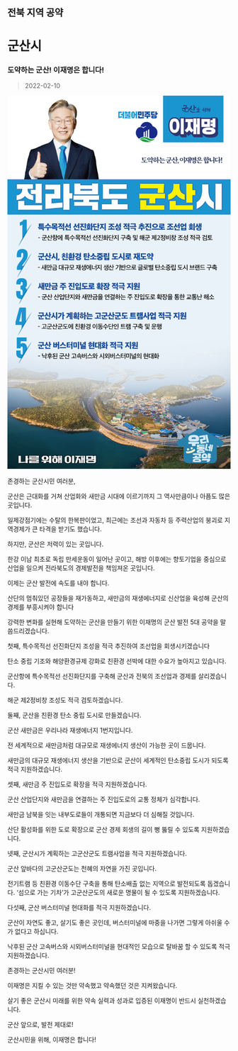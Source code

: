 ## 전북 지역 공약

# 군산시

### 도약하는 군산! 이재명은 합니다!
> 2022-02-10

![군산시 지역공약](./005_013_002.png)

존경하는 군산시민 여러분,

 

군산은 근대화를 거쳐 산업화와 새만금 시대에 이르기까지 그 역사만큼이나 아픔도 많은 곳입니다.

일제강점기에는 수탈의 한복판이었고, 최근에는 조선과 자동차 등 주력산업의 붕괴로 지역경제가 큰 타격을 받기도 했습니다.

 

하지만, 군산은 저력이 있는 곳입니다.

한강 이남 최초로 독립 만세운동이 일어난 곳이고, 해방 이후에는 향토기업을 중심으로 산업을 일으켜 전라북도의 경제발전을 책임져온 곳입니다.

 

이제는 군산 발전에 속도를 내야 합니다.

산단의 멈춰있던 공장들을 재가동하고, 새만금의 재생에너지로 신산업을 육성해 군산의 경제를 부흥시켜야 합니다

 

강력한 변화를 실현해 도약하는 군산을 만들기 위한 이재명의 군산 발전 5대 공약을 말씀드리겠습니다.

 

 

첫째, 특수목적선 선진화단지 조성을 적극 추진하여 조선업을 회생시키겠습니다




탄소 중립 기조와 해양환경규제 강화로 친환경 선박에 대한 수요가 높아지고 있습니다. 

군산항에 특수목적선 선진화단지를 구축해 군산과 전북의 조선업과 경제를 살리겠습니다.

해군 제2정비창 조성도 적극 검토하겠습니다. 

 

둘째, 군산을 친환경 탄소 중립 도시로 만들겠습니다.




군산 새만금은 우리나라 재생에너지 1번지입니다. 

전 세계적으로 새만금처럼 대규모로 재생에너지 생산이 가능한 곳이 드뭅니다.  

새만금의 대규모 재생에너지 생산을 기반으로 군산이 세계적인 탄소중립 도시가 되도록 적극 지원하겠습니다.

 

셋째, 새만금 주 진입도로 확장을 적극 지원하겠습니다. 




군산 산업단지와 새만금을 연결하는 주 진입도로의 교통 정체가 심각합니다. 

새만금 남북을 잇는 내부도로들이 개통되면 지금보다 더 심해질 것입니다.

산단 활성화를 위한 도로 확장으로 군산 경제 회생의 길이 뻥 뚫릴 수 있도록 지원하겠습니다.

 

넷째, 군산시가 계획하는 고군산군도 트램사업을 적극 지원하겠습니다. 




군산 앞바다의 고군산군도는 천혜의 자연을 가진 곳입니다. 

전기트램 등 친환경 이동수단 구축을 통해 탄소배출 없는 지역으로 발전되도록 돕겠습니다. ‘섬으로 가는 기차’가 고군산군도의 새로운 명물이 될 수 있도록 지원하겠습니다.

 

다섯째, 군산 버스터미널 현대화를 적극 지원하겠습니다. 




군산이 자연도 좋고, 살기도 좋은 곳인데, 버스터미널에 마중을 나가면 그렇게 아쉬울 수가 없다고 하십니다. 

낙후된 군산 고속버스와 시외버스터미널을 현대적인 모습으로 탈바꿈 할 수 있도록 적극 지원하겠습니다.

 

 

존경하는 군산시민 여러분!




이재명은 지킬 수 있는 것만 약속했고 약속했던 것은 지켜왔습니다.

살기 좋은 군산시 미래를 위한 약속 실력과 성과로 입증된 이재명이 반드시 실천하겠습니다.

 

군산 앞으로, 발전 제대로!

군산시민을 위해, 이재명은 합니다! 

						